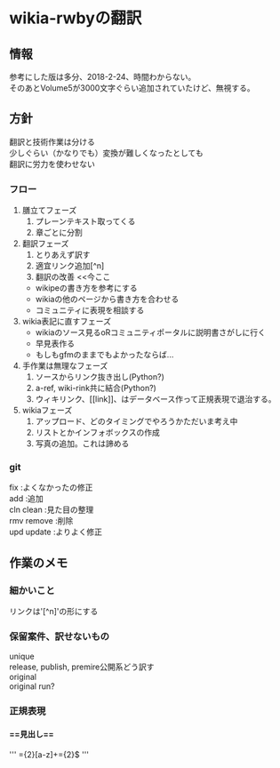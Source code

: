 # wikia-rwbyの翻訳


## 情報
参考にした版は多分、2018-2-24、時間わからない。  
そのあとVolume5が3000文字ぐらい追加されていたけど、無視する。  


## 方針
翻訳と技術作業は分ける    
少しぐらい（かなりでも）変換が難しくなったとしても  
翻訳に労力を使わせない  

### フロー
1. 膳立てフェーズ
    1. プレーンテキスト取ってくる
    1. 章ごとに分割
1. 翻訳フェーズ
    1. とりあえず訳す
    1. 適宜リンク追加[^n]
    1. 翻訳の改善   <<今ここ
      - wikipeの書き方を参考にする
      - wikiaの他のページから書き方を合わせる
      - コミュニティに表現を相談する
1. wikia表記に直すフェーズ
    - wikiaのソース見るoRコミュニティポータルに説明書さがしに行く
    - 早見表作る
    - もしもgfmのままでもよかったならば...
1. 手作業は無理なフェーズ
    1. ソースからリンク抜き出し(Python?)
    1. a-ref, wiki-rink共に結合(Python?)
    1. ウィキリンク、[[link]]、はデータベース作って正規表現で退治する。
1. wikiaフェーズ
    1. アップロード、どのタイミングでやろうかただいま考え中
    1. リストとかインフォボックスの作成
    1. 写真の追加。これは諦める

### git
fix :よくなかったの修正  
add :追加  
cln clean :見た目の整理  
rmv remove :削除  
upd update :よりよく修正  


## 作業のメモ

### 細かいこと
リンクは'[^n]'の形にする

### 保留案件、訳せないもの
unique  
release, publish, premire公開系どう訳す  
original  
original run?  

### 正規表現
#### ==見出し==
'''
={2}[a-z]+={2}$
'''
